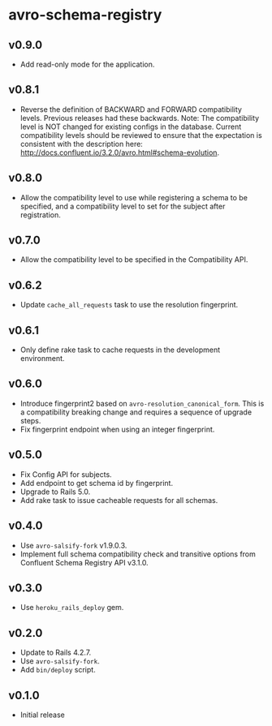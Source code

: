 # avro-schema-registry

## v0.9.0
- Add read-only mode for the application.

## v0.8.1
- Reverse the definition of BACKWARD and FORWARD compatibility levels.
  Previous releases had these backwards.
  Note: The compatibility level is NOT changed for existing configs in the
  database. Current compatibility levels should be reviewed to ensure that the
  expectation is consistent with the description here:
  http://docs.confluent.io/3.2.0/avro.html#schema-evolution.

## v0.8.0
- Allow the compatibility level to use while registering a schema to be specified,
  and a compatibility level to set for the subject after registration.

## v0.7.0
- Allow the compatibility level to be specified in the Compatibility API.

## v0.6.2
- Update `cache_all_requests` task to use the resolution fingerprint.

## v0.6.1
- Only define rake task to cache requests in the development environment.

## v0.6.0
- Introduce fingerprint2 based on `avro-resolution_canonical_form`.
  This is a compatibility breaking change and requires a sequence of upgrade steps.
- Fix fingerprint endpoint when using an integer fingerprint.

## v0.5.0
- Fix Config API for subjects.
- Add endpoint to get schema id by fingerprint.
- Upgrade to Rails 5.0.
- Add rake task to issue cacheable requests for all schemas.

## v0.4.0
- Use `avro-salsify-fork` v1.9.0.3.
- Implement full schema compatibility check and transitive options from
  Confluent Schema Registry API v3.1.0.

## v0.3.0
- Use `heroku_rails_deploy` gem.

## v0.2.0
- Update to Rails 4.2.7.
- Use `avro-salsify-fork`.
- Add `bin/deploy` script.

## v0.1.0
- Initial release
